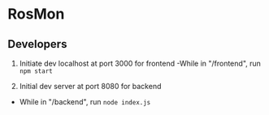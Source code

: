 # RosMon

## Developers

1. Initiate dev localhost at port 3000 for frontend
   -While in "/frontend", run `npm start`

2. Initial dev server at port 8080 for backend

- While in "/backend", run `node index.js`
